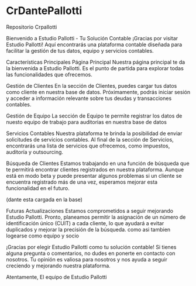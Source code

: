 # CrDantePallotti
Repositorio Crpallotti

Bienvenido a Estudio Pallotti - Tu Solución Contable
¡Gracias por visitar Estudio Pallotti! Aquí encontrarás una plataforma contable diseñada para facilitar la gestión de tus datos, equipo y servicios contables.

Características Principales
Página Principal
Nuestra página principal te da la bienvenida a Estudio Pallotti. Es el punto de partida para explorar todas las funcionalidades que ofrecemos.

Gestión de Clientes
En la sección de Clientes, puedes cargar tus datos como cliente en nuestra base de datos. Próximamente, podrás iniciar sesión y acceder a información relevante sobre tus deudas y transacciones contables.

Gestión de Equipo
La sección de Equipo te permite registrar los datos de nuesto equipo de trabajo para auditorias  en nuestra base de datos

Servicios Contables
Nuestra plataforma te brinda la posibilidad de enviar solicitudes de servicios contables. Al final de la sección de Servicios, encontrarás una lista de servicios que ofrecemos, como impuestos, auditoría y outsourcing.

Búsqueda de Clientes 
Estamos trabajando en una función de búsqueda que te permitirá encontrar clientes registrados en nuestra plataforma. Aunque está en modo beta y puede presentar algunos problemas si un cliente se encuentra registrado más de una vez, esperamos mejorar esta funcionalidad en el futuro.

(dante esta cargada en la base)

Futuras Actualizaciones
Estamos comprometidos a seguir mejorando Estudio Pallotti. Pronto, planeamos permitir la asignación de un número de identificación único (CUIT) a cada cliente, lo que ayudará a evitar duplicados y mejorar la precisión de la búsqueda.
 como asi tambien logearse como equipo y socio 

¡Gracias por elegir Estudio Pallotti como tu solución contable! Si tienes alguna pregunta o comentarios, no dudes en ponerte en contacto con nosotros. Tu opinión es valiosa para nosotros y nos ayuda a seguir creciendo y mejorando nuestra plataforma.

Atentamente,
El equipo de Estudio Pallotti
